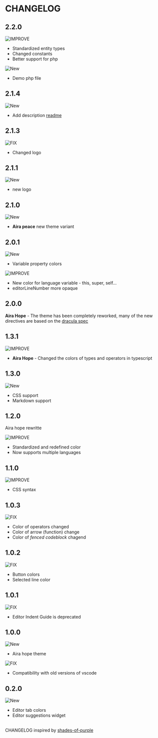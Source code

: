 # CHANGELOG

## 2.2.0

![IMPROVE](https://img.shields.io/badge/-IMPROVEMENT-gray.svg?colorB=39AA54)

* Standardized entity types
* Changed constants
* Better support for php

![New](https://img.shields.io/badge/-NEW-gray.svg?colorB=3778FF)

* Demo php file

## 2.1.4

![New](https://img.shields.io/badge/-NEW-gray.svg?colorB=3778FF)

* Add description [readme](/README.md)

## 2.1.3

![FIX](https://img.shields.io/badge/-FIX-gray.svg?colorB=ff6347)

* Changed logo

## 2.1.1

![New](https://img.shields.io/badge/-NEW-gray.svg?colorB=3778FF)

* new logo

## 2.1.0

![New](https://img.shields.io/badge/-NEW-gray.svg?colorB=3778FF)

* **Aira peace** new theme variant

## 2.0.1

![New](https://img.shields.io/badge/-NEW-gray.svg?colorB=3778FF)

* Variable property colors

![IMPROVE](https://img.shields.io/badge/-IMPROVEMENT-gray.svg?colorB=39AA54)

* New color for language variable - this, super, self...
* editorLineNumber more opaque

## 2.0.0

**Aira Hope** - The theme has been completely reworked, many of the new directives are based on the [dracula spec](https://spec.draculatheme.com/)

## 1.3.1

![IMPROVE](https://img.shields.io/badge/-IMPROVEMENT-gray.svg?colorB=39AA54)

* **Aira Hope** - Changed the colors of types and operators in typescript

## 1.3.0

![New](https://img.shields.io/badge/-NEW-gray.svg?colorB=3778FF)

* CSS support
* Markdown support

## 1.2.0

Aira hope rewritte

![IMPROVE](https://img.shields.io/badge/-IMPROVEMENT-gray.svg?colorB=39AA54)

* Standardized and redefined color
* Now supports multiple languages

## 1.1.0

![IMPROVE](https://img.shields.io/badge/-IMPROVEMENT-gray.svg?colorB=39AA54)

* CSS syntax

## 1.0.3

![FIX](https://img.shields.io/badge/-FIX-gray.svg?colorB=ff6347)

* Color of operators changed
* Color of arrow (function) change
* Color of _fenced codeblock_ chagend

## 1.0.2

![FIX](https://img.shields.io/badge/-FIX-gray.svg?colorB=ff6347)

* Button colors
* Selected line color

## 1.0.1

![FIX](https://img.shields.io/badge/-FIX-gray.svg?colorB=ff6347)

* Editor Indent Guide is deprecated

## 1.0.0

![New](https://img.shields.io/badge/-NEW-gray.svg?colorB=3778FF)

* Aira hope theme

![FIX](https://img.shields.io/badge/-FIX-gray.svg?colorB=ff6347)

* Compatibility with old versions of vscode

## 0.2.0

![New](https://img.shields.io/badge/-NEW-gray.svg?colorB=3778FF)

* Editor tab colors
* Editor suggestions widget

</br>CHANGELOG inspired by [shades-of-purple](https://github.com/ahmadawais/shades-of-purple-vscode)
